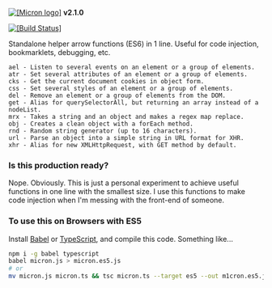 [![[Micron logo]](https://cdn.rawgit.com/vangware/micron/master/logo.svg)](https://vangware.com) **v2.1.0**

[![[Build Status]](https://img.shields.io/travis/vangware/micron.svg?style=flat-square)](https://travis-ci.org/vangware/micron)

Standalone helper arrow functions (ES6) in 1 line. Useful for code injection, bookmarklets, debugging, etc.

```
ael - Listen to several events on an element or a group of elements.
atr - Set several attributes of an element or a group of elements.
cks - Get the current document cookies in object form.
css - Set several styles of an element or a group of elements.
del - Remove an element or a group of elements from the DOM.
get - Alias for querySelectorAll, but returning an array instead of a nodeList.
mrx - Takes a string and an object and makes a regex map replace.
obj - Creates a clean object with a forEach method.
rnd - Random string generator (up to 16 characters).
url - Parse an object into a simple string in URL format for XHR.
xhr - Alias for new XMLHttpRequest, with GET method by default.
```

### Is this production ready?

Nope. Obviously. This is just a personal experiment to achieve useful functions in one line with the smallest size.
I use this functions to make code injection when I'm messing with the front-end of someone.

### To use this on Browsers with ES5

Install [Babel](https://github.com/babel/babel) or [TypeScript](https://github.com/Microsoft/TypeScript), and compile this code. Something like...
````sh
npm i -g babel typescript
babel micron.js > micron.es5.js
# or
mv micron.js micron.ts && tsc micron.ts --target es5 --out m1cron.es5.js
````
